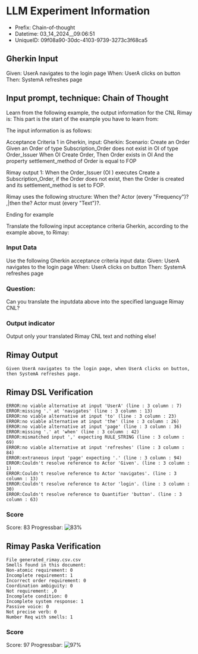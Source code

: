 

# LLM Experiment Information
* Prefix:   Chain-of-thought
* Datetime: 03_14_2024__09:06:51
* UniqueID: 09f08a90-30dc-4103-9739-3273c3f68ca5

        

## Gherkin Input
Given: UserA navigates to the login page
When: UserA clicks on button
Then: SystemA refreshes page

    



## Input prompt, technique: Chain of Thought


Learn from the following example, the output information for the CNL Rimay is: 
This part is the start of the example you have to learn from:

The input information is as follows: 

Acceptance Criteria 1 in Gherkin, input:
Gherkin:
Scenario: Create an Order
Given an Order of type Subscription_Order does not exist in OI of type Order_Issuer 
When OI Create Order, 
Then Order exists in OI 
And the property settlement_method of Order is equal to FOP


Rimay output 1:
When the Order_Issuer (OI ) executes Create a Subscription_Order, if the Order does not exist, then the Order is created and its settlement_method is set to FOP.

Rimay uses the following structure:
When the? Actor <Action> (every "Frequency")? ,|then the? Actor must <Action> (every "Text")?.

Ending for example

Translate the following input acceptance criteria Gherkin, according to the example above, to Rimay:

        

### Input Data
Use the following Gherkin acceptance criteria input data: 
Given: UserA navigates to the login page
When: UserA clicks on button
Then: SystemA refreshes page

### Question:
Can you translate the inputdata above into the specified language Rimay CNL?

### Output indicator
Output only your translated Rimay CNL text and nothing else!


## Rimay Output
```
Given UserA navigates to the login page, when UserA clicks on button, then SystemA refreshes page.
``` 
            


## Rimay DSL Verification
```
ERROR:no viable alternative at input 'UserA' (line : 3 column : 7)
ERROR:missing '.' at 'navigates' (line : 3 column : 13)
ERROR:no viable alternative at input 'to' (line : 3 column : 23)
ERROR:no viable alternative at input 'the' (line : 3 column : 26)
ERROR:no viable alternative at input 'page' (line : 3 column : 36)
ERROR:missing '.' at 'when' (line : 3 column : 42)
ERROR:mismatched input ',' expecting RULE_STRING (line : 3 column : 69)
ERROR:no viable alternative at input 'refreshes' (line : 3 column : 84)
ERROR:extraneous input 'page' expecting '.' (line : 3 column : 94)
ERROR:Couldn't resolve reference to Actor 'Given'. (line : 3 column : 1)
ERROR:Couldn't resolve reference to Actor 'navigates'. (line : 3 column : 13)
ERROR:Couldn't resolve reference to Actor 'login'. (line : 3 column : 30)
ERROR:Couldn't resolve reference to Quantifier 'button'. (line : 3 column : 63)

```
### Score
Score: 83
Progressbar: ![83%](https://progress-bar.dev/83)

            


## Rimay Paska Verification
```
File generated_rimay.csv.csv
Smells found in this document: 
Non-atomic requirement: 0
Incomplete requirement: 1
Incorrect order requirement: 0
Coordination ambiguity: 0
Not requirement: ,0
Incomplete condition: 0
Incomplete system response: 1
Passive voice: 0
Not precise verb: 0
Number Req with smells: 1

```
### Score
Score: 97
Progressbar: ![97%](https://progress-bar.dev/97)

            
